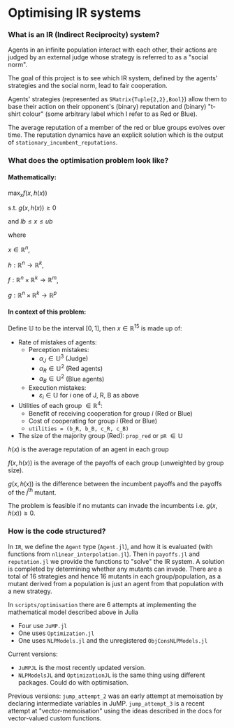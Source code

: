 # Optimising IR systems

### What is an IR (Indirect Reciprocity) system?
Agents in an infinite population interact with each other, their actions are judged by an external judge whose strategy is referred to as a "social norm".

The goal of this project is to see which IR system, defined by the agents' strategies and the social norm, lead to fair cooperation.

Agents' strategies (represented as `SMatrix{Tuple{2,2},Bool}`) allow them to base their action on their opponent's (binary) reputation and (binary) "t-shirt colour" (some arbitrary label which I refer to as Red or Blue).

The average reputation of a member of the red or blue groups evolves over time. The reputation dynamics have an explicit solution which is the output of `stationary_incumbent_reputations`.

### What does the optimisation problem look like?

#### Mathematically:

$\max_x f(x, h(x))$

$\text{s.t. } g(x, h(x)) \geq 0$

$\text{and } lb \leq x \leq ub$

where

$x \in \mathbb{R}^n$,

$h : \mathbb{R}^n \rightarrow \mathbb{R}^k$,

$f : \mathbb{R}^n \times \mathbb{R}^k \rightarrow \mathbb{R}^m$,

$g : \mathbb{R}^n \times \mathbb{R}^k \rightarrow \mathbb{R}^p$

#### In context of this problem:

Define $\mathbb{U}$ to be the interval $[0, 1]$, then $x \in \mathbb{R}^{15}$ is made up of:
- Rate of mistakes of agents:
    - Perception mistakes:
        - $\alpha_J \in \mathbb{U}^3$ (Judge)
        - $\alpha_R \in \mathbb{U}^2$ (Red agents)
        - $\alpha_B \in \mathbb{U}^2$ (Blue agents)
    - Execution mistakes:
        - $\varepsilon_i \in \mathbb{U}$ for $i$ one of J, R, B as above
- Utilities of each group $\in \mathbb{R}^4$:
    - Benefit of receiving cooperation for group $i$ (Red or Blue)
    - Cost of cooperating for group $i$ (Red or Blue)
    - `utilities = (b_R, b_B, c_R, c_B)`
- The size of the majority group (Red): `prop_red` or `pR` $\in \mathbb{U}$

$h(x)$ is the average reputation of an agent in each group

$f(x, h(x))$ is the average of the payoffs of each group (unweighted by group size).

$g(x, h(x))$ is the difference between the incumbent payoffs and the payoffs of the $j^{\text{th}}$ mutant.

The problem is feasible if no mutants can invade the incumbents i.e. $g(x, h(x)) \geq 0$.

### How is the code structured?

In `IR`, we define the `Agent` type (`Agent.jl`), and how it is evaluated (with functions from `nlinear_interpolation.jl`).
Then in `payoffs.jl` and `reputation.jl` we provide the functions to "solve" the IR system.
A solution is completed by determining whether any mutants can invade.
There are a total of 16 strategies and hence 16 mutants in each group/population, as a mutant derived from a population is just an agent from that population with a new strategy.

In `scripts/optimisation` there are 6 attempts at implementing the mathematical model described above in Julia
- Four use `JuMP.jl`
- One uses `Optimization.jl`
- One uses `NLPModels.jl` and the unregistered `ObjConsNLPModels.jl`

Current versions:
- `JuMPJL` is the most recently updated version.
- `NLPModelsJL` and `OptimizationJL` is the same thing using different packages. Could do with optimisation.

Previous versions:
`jump_attempt_2` was an early attempt at memoisation by declaring intermediate variables in JuMP.
`jump_attempt_3` is a recent attempt at "vector-memoisation" using the ideas described in the docs for vector-valued custom functions.